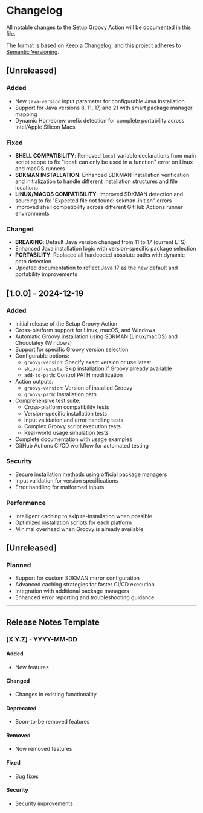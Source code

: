 # Changelog

All notable changes to the Setup Groovy Action will be documented in this file.

The format is based on [Keep a Changelog](https://keepachangelog.com/en/1.0.0/),
and this project adheres to [Semantic Versioning](https://semver.org/spec/v2.0.0.html).

## [Unreleased]

### Added
- New `java-version` input parameter for configurable Java installation
- Support for Java versions 8, 11, 17, and 21 with smart package manager mapping
- Dynamic Homebrew prefix detection for complete portability across Intel/Apple Silicon Macs

### Fixed
- **SHELL COMPATIBILITY**: Removed `local` variable declarations from main script scope to fix "local: can only be used in a function" error on Linux and macOS runners
- **SDKMAN INSTALLATION**: Enhanced SDKMAN installation verification and initialization to handle different installation structures and file locations
- **LINUX/MACOS COMPATIBILITY**: Improved SDKMAN detection and sourcing to fix "Expected file not found: sdkman-init.sh" errors
- Improved shell compatibility across different GitHub Actions runner environments

### Changed
- **BREAKING**: Default Java version changed from 11 to 17 (current LTS)
- Enhanced Java installation logic with version-specific package selection
- **PORTABILITY**: Replaced all hardcoded absolute paths with dynamic path detection
- Updated documentation to reflect Java 17 as the new default and portability improvements



## [1.0.0] - 2024-12-19

### Added
- Initial release of the Setup Groovy Action
- Cross-platform support for Linux, macOS, and Windows
- Automatic Groovy installation using SDKMAN (Linux/macOS) and Chocolatey (Windows)
- Support for specific Groovy version selection
- Configurable options:
  - `groovy-version`: Specify exact version or use latest
  - `skip-if-exists`: Skip installation if Groovy already available
  - `add-to-path`: Control PATH modification
- Action outputs:
  - `groovy-version`: Version of installed Groovy
  - `groovy-path`: Installation path
- Comprehensive test suite:
  - Cross-platform compatibility tests
  - Version-specific installation tests
  - Input validation and error handling tests
  - Complex Groovy script execution tests
  - Real-world usage simulation tests
- Complete documentation with usage examples
- GitHub Actions CI/CD workflow for automated testing

### Security
- Secure installation methods using official package managers
- Input validation for version specifications
- Error handling for malformed inputs

### Performance
- Intelligent caching to skip re-installation when possible
- Optimized installation scripts for each platform
- Minimal overhead when Groovy is already available

## [Unreleased]

### Planned
- Support for custom SDKMAN mirror configuration
- Advanced caching strategies for faster CI/CD execution
- Integration with additional package managers
- Enhanced error reporting and troubleshooting guidance

---

## Release Notes Template

### [X.Y.Z] - YYYY-MM-DD

#### Added
- New features

#### Changed
- Changes in existing functionality

#### Deprecated
- Soon-to-be removed features

#### Removed
- Now removed features

#### Fixed
- Bug fixes

#### Security
- Security improvements
